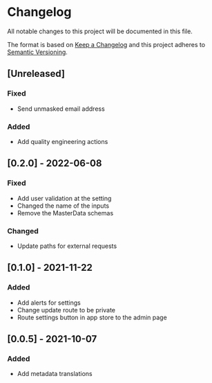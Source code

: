 # Changelog

All notable changes to this project will be documented in this file.

The format is based on [Keep a Changelog](http://keepachangelog.com/en/1.0.0/)
and this project adheres to [Semantic Versioning](http://semver.org/spec/v2.0.0.html).

## [Unreleased]

### Fixed

- Send unmasked email address

### Added

- Add quality engineering actions

## [0.2.0] - 2022-06-08

### Fixed

- Add user validation at the setting
- Changed the name of the inputs
- Remove the MasterData schemas

### Changed

- Update paths for external requests

## [0.1.0] - 2021-11-22

### Added

- Add alerts for settings
- Change update route to be private
- Route settings button in app store to the admin page

## [0.0.5] - 2021-10-07

### Added

- Add metadata translations
